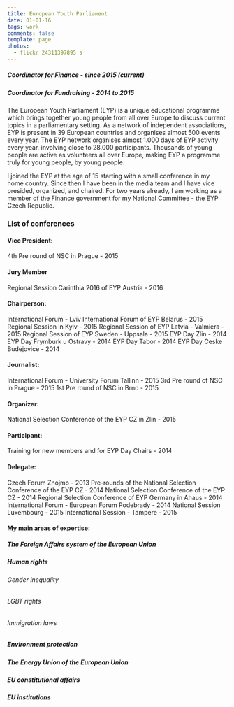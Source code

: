 ```yaml
---
title: European Youth Parliament
date: 01-01-16
tags: work
comments: false
template: page
photos:
  - flickr 24311397895 s
---
```

##### Coordinator for Finance - since 2015 (current)
##### Coordinator for Fundraising - 2014 to 2015


The European Youth Parliament (EYP) is a unique educational programme which brings together young people from all over Europe to discuss current topics in a parliamentary setting.  As a network of independent associations, EYP is present in 39 European countries and organises almost 500 events every year. The EYP network organises almost 1.000 days of EYP activity every year, involving close to 28.000 participants. Thousands of young people are active as volunteers all over Europe, making EYP a programme truly for young people, by young people.

I joined the EYP at the age of 15 starting with a small conference in my home country. Since then I have been in the media team and I have vice presided, organized, and chaired. For two years already, I am working as a member of the Finance government for my National Committee - the EYP Czech Republic.


### List of conferences <rozbalit>

#### Vice President:
4th Pre round of NSC in Prague - 2015
#### Jury Member
Regional Session Carinthia 2016 of EYP Austria - 2016
#### Chairperson:
International Forum - Lviv International Forum of EYP Belarus - 2015
Regional Session in Kyiv - 2015
Regional Session of EYP Latvia - Valmiera - 2015
Regional Session of EYP Sweden - Uppsala - 2015
EYP Day Zlin - 2014
EYP Day Frymburk u Ostravy - 2014
EYP Day Tabor - 2014
EYP Day Ceske Budejovice - 2014
#### Journalist:
International Forum - University Forum Tallinn - 2015
3rd Pre round of NSC in Prague - 2015
1st Pre round of NSC in Brno - 2015
#### Organizer:
National Selection Conference of the EYP CZ in Zlin - 2015
#### Participant:
Training for new members and for EYP Day Chairs - 2014
#### Delegate:
Czech Forum Znojmo - 2013
Pre-rounds of the National Selection Conference of the EYP CZ - 2014
National Selection Conference of the EYP CZ - 2014
Regional Selection Conference of EYP Germany in Ahaus - 2014
International Forum - European Forum Podebrady - 2014
National Session Luxembourg - 2015
International Session - Tampere - 2015





#### My main areas of expertise:

##### The Foreign Affairs system of the European Union
##### Human rights
###### Gender inequality
###### LGBT rights
###### Immigration laws
##### Environment protection
##### The Energy Union of the European Union
##### EU constitutional affairs
##### EU institutions
